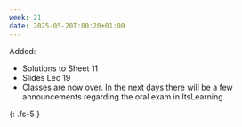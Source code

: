 ```yaml
---
week: 21
date: 2025-05-20T:00:20+01:00
---
```


Added:

- Solutions to Sheet 11 
- Slides Lec 19
- Classes are now over. In the next days there will be a few
  announcements regarding the oral exam in ItsLearning.

{: .fs-5 }
